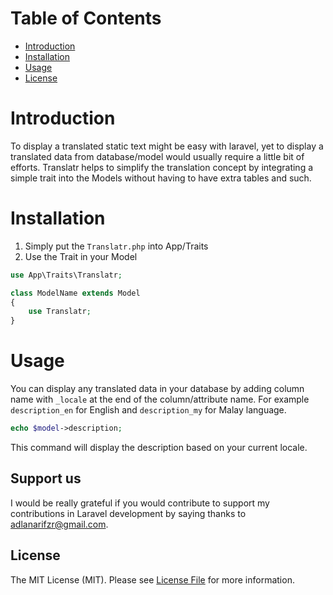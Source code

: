 # <a name="table-of-contents"></a>Table of Contents
* [Introduction](#introduction)
* [Installation](#installation)
* [Usage](#usage)
* [License]($license)

# Introduction
To display a translated static text might be easy with laravel, yet to display a translated data from database/model would usually require a little bit of efforts. Translatr helps to simplify the translation concept by integrating a simple trait into the Models without having to have extra tables and such.

# Installation
1. Simply put the ```Translatr.php``` into App/Traits
2. Use the Trait in your Model 
```php
use App\Traits\Translatr;

class ModelName extends Model
{
    use Translatr;
}
```

# Usage
You can display any translated data in your database by adding column name with ```_locale``` at the end of the column/attribute name. For example ```description_en``` for English and ```description_my``` for Malay language.
```php
echo $model->description;
```
This command will display the description based on your current locale.

## Support us
I would be really grateful if you would contribute to support my contributions in Laravel development by saying thanks to [adlanarifzr@gmail.com](mailto:adlanarifzr@gmail.com).

## License
The MIT License (MIT). Please see [License File](LICENSE.md) for more information.

